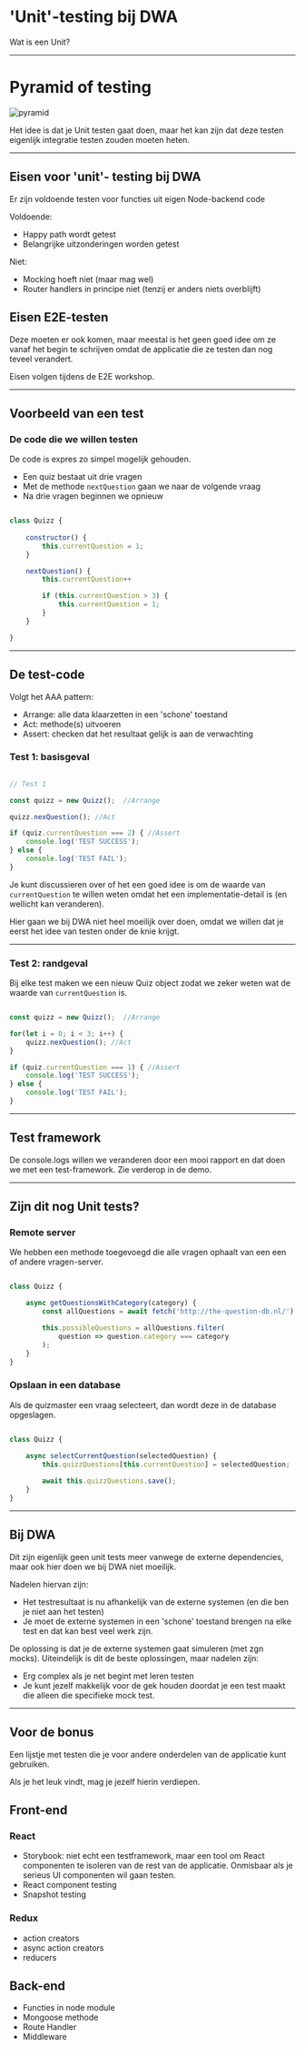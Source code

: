 # 'Unit'-testing bij DWA

Wat is een Unit?

---

# Pyramid of testing

![pyramid](images/testing-pyramid.png)

Het idee is dat je Unit testen gaat doen, maar het kan zijn dat deze testen eigenlijk integratie testen zouden moeten heten. 

---

## Eisen voor 'unit'- testing bij DWA 

Er zijn voldoende testen voor functies uit eigen Node-backend code

Voldoende:

- Happy path wordt getest
- Belangrijke uitzonderingen worden getest

Niet:

- Mocking hoeft niet (maar mag wel)
- Router handlers in principe niet (tenzij er anders niets overblijft)

## Eisen E2E-testen

Deze moeten er ook komen, maar meestal is het geen goed idee om ze vanaf het begin te schrijven omdat de applicatie die ze testen dan nog teveel verandert.  

Eisen volgen tijdens de E2E workshop.

---

## Voorbeeld van een test

### De code die we willen testen

De code is expres zo simpel mogelijk gehouden.

- Een quiz bestaat uit drie vragen
- Met de methode `nextQuestion` gaan we naar de volgende vraag
- Na drie vragen beginnen we opnieuw

```js

class Quizz {
    
    constructor() {
        this.currentQuestion = 1;
    }

    nextQuestion() {
        this.currentQuestion++

        if (this.currentQuestion > 3) {
            this.currentQuestion = 1;
        }
    }

}

```
---

## De test-code

Volgt het AAA pattern:

- Arrange: alle data klaarzetten in een 'schone' toestand
- Act: methode(s) uitvoeren
- Assert: checken dat het resultaat gelijk is aan de verwachting

### Test 1: basisgeval


```js

// Test 1

const quizz = new Quizz();  //Arrange

quizz.nexQuestion(); //Act

if (quiz.currentQuestion === 2) { //Assert
    console.log('TEST SUCCESS');
} else {
    console.log('TEST FAIL');
}

```

Je kunt discussieren over of het een goed idee is om de waarde van `currentQuestion` te willen weten omdat het een implementatie-detail is (en wellicht kan veranderen). 

Hier gaan we bij DWA niet heel moeilijk over doen, omdat we willen dat je eerst het idee van testen onder de knie krijgt.

---

### Test 2: randgeval

Bij elke test maken we een nieuw Quiz object zodat we zeker weten wat de waarde van `currentQuestion` is.

```js

const quizz = new Quizz();  //Arrange

for(let i = 0; i < 3; i++) {
    quizz.nexQuestion(); //Act    
}

if (quiz.currentQuestion === 1) { //Assert
    console.log('TEST SUCCESS');
} else {
    console.log('TEST FAIL');
}

```

--- 

## Test framework

De console.logs willen we veranderen door een mooi rapport en dat doen we met een test-framework. Zie verderop in de demo.

---

## Zijn dit nog Unit tests?

### Remote server

We hebben een methode toegevoegd die alle vragen ophaalt van een een of andere vragen-server.

```js

class Quizz {

    async getQuestionsWithCategory(category) {
        const allQuestions = await fetch('http://the-question-db.nl/')

        this.possibleQuestions = allQuestions.filter(
            question => question.category === category
        );
    }
}

```

### Opslaan in een database

Als de quizmaster een vraag selecteert, dan wordt deze in de database opgeslagen.

```js

class Quizz {

    async selectCurrentQuestion(selectedQuestion) {
        this.quizzQuestions[this.currentQuestion] = selectedQuestion;
        
        await this.quizzQuestions.save();
    }
}

```

---

## Bij DWA

Dit zijn eigenlijk geen unit tests meer vanwege de externe dependencies, maar ook hier doen we bij DWA niet moeilijk.

Nadelen hiervan zijn:

- Het testresultaat is nu afhankelijk van de externe systemen (en die ben je niet aan het testen)
- Je moet de externe systemen in een 'schone' toestand brengen na elke test en dat kan best veel werk zijn.

De oplossing is dat je de externe systemen gaat simuleren (met zgn mocks). Uiteindelijk is dit de beste oplossingen, maar nadelen zijn:

- Erg complex als je net begint met leren testen
- Je kunt jezelf makkelijk voor de gek houden doordat je een test maakt die alleen die specifieke mock test.

---

## Voor de bonus

Een lijstje met testen die je voor andere onderdelen van de applicatie kunt gebruiken.

Als je het leuk vindt, mag je jezelf hierin verdiepen.

## Front-end

### React

- Storybook: niet echt een testframework, maar een tool om React componenten te isoleren van de rest van de applicatie. Onmisbaar als je serieus UI componenten wil gaan testen.
- React component testing
- Snapshot testing

### Redux

- action creators
- async action creators
- reducers

## Back-end

- Functies in node module
- Mongoose methode
- Route Handler
- Middleware

